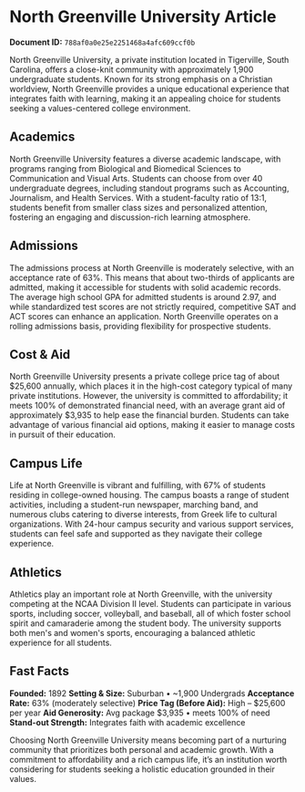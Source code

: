 # North Greenville University Article

**Document ID:** `788af0a0e25e2251468a4afc609ccf0b`

North Greenville University, a private institution located in Tigerville, South Carolina, offers a close-knit community with approximately 1,900 undergraduate students. Known for its strong emphasis on a Christian worldview, North Greenville provides a unique educational experience that integrates faith with learning, making it an appealing choice for students seeking a values-centered college environment.

## Academics
North Greenville University features a diverse academic landscape, with programs ranging from Biological and Biomedical Sciences to Communication and Visual Arts. Students can choose from over 40 undergraduate degrees, including standout programs such as Accounting, Journalism, and Health Services. With a student-faculty ratio of 13:1, students benefit from smaller class sizes and personalized attention, fostering an engaging and discussion-rich learning atmosphere.

## Admissions
The admissions process at North Greenville is moderately selective, with an acceptance rate of 63%. This means that about two-thirds of applicants are admitted, making it accessible for students with solid academic records. The average high school GPA for admitted students is around 2.97, and while standardized test scores are not strictly required, competitive SAT and ACT scores can enhance an application. North Greenville operates on a rolling admissions basis, providing flexibility for prospective students.

## Cost & Aid
North Greenville University presents a private college price tag of about $25,600 annually, which places it in the high-cost category typical of many private institutions. However, the university is committed to affordability; it meets 100% of demonstrated financial need, with an average grant aid of approximately $3,935 to help ease the financial burden. Students can take advantage of various financial aid options, making it easier to manage costs in pursuit of their education.

## Campus Life
Life at North Greenville is vibrant and fulfilling, with 67% of students residing in college-owned housing. The campus boasts a range of student activities, including a student-run newspaper, marching band, and numerous clubs catering to diverse interests, from Greek life to cultural organizations. With 24-hour campus security and various support services, students can feel safe and supported as they navigate their college experience.

## Athletics
Athletics play an important role at North Greenville, with the university competing at the NCAA Division II level. Students can participate in various sports, including soccer, volleyball, and baseball, all of which foster school spirit and camaraderie among the student body. The university supports both men's and women's sports, encouraging a balanced athletic experience for all students.

## Fast Facts
**Founded:** 1892
**Setting & Size:** Suburban • ~1,900 Undergrads
**Acceptance Rate:** 63% (moderately selective)
**Price Tag (Before Aid):** High – $25,600 per year
**Aid Generosity:** Avg package $3,935 • meets 100% of need
**Stand-out Strength:** Integrates faith with academic excellence

Choosing North Greenville University means becoming part of a nurturing community that prioritizes both personal and academic growth. With a commitment to affordability and a rich campus life, it’s an institution worth considering for students seeking a holistic education grounded in their values.
